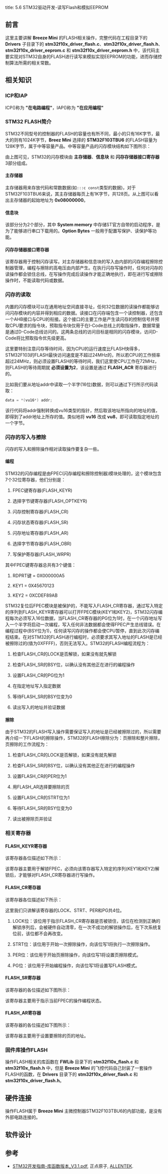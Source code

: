 title: 5.6 STM32驱动开发-读写Flash和模拟EEPROM

## 前言

这里主要讲解 **Breeze Mini** 的FLASH相关操作，完整代码在工程目录下的 **Drivers** 子目录下的 **stm32f10x_driver_flash.c**、**stm32f10x_driver_flash.h**、**stm32f10x_driver_eeprom.c** 和 **stm32f10x_driver_eeprom.h** 中，该代码主要实现对STM32自身的FLASH进行读写来模拟实现EEPROM的功能，进而存储控制算法所需的相关常数。

## 相关知识

### ICP和IAP

ICP()称为 **"在电路编程"**，IAP()称为 **"在应用编程"**

### STM32 FLASH简介

STM32不同型号的控制器的FLASH的容量也有所不同，最小的只有16K字节，最大的则有1024K字节，**Breez Mini** 选择的 **STM32F103TBU6** 的FLASH容量为128K字节，属于中等容量产品。中等容量产品的闪存模块结构如下图所示：

由上图可见，STM32的闪存模块由 **主存储器**、**信息块** 和 **闪存存储器接口寄存器** 3部分组成。

#### 主存储器

主存储器用来存放代码和常数数据(如`:::c const`类型的数据)，对于STM32F103TBU6来说，其主存储器每页上有1K字节，共128页。从上图可以看出主存储器的起始地址为 **0x08000000**。

#### 信息块

该部分分为2个部分，其中 **System memory** 中存储ST官方自带的启动程序，是为了能够进行串口下载用的。**Option Bytes** 一般用于配置写保护、读保护等功能。

#### 闪存存储器接口寄存器

该寄存器用于控制闪存读写。对主存储器和信息块的写入由内部的闪存编程擦除控制器管理，编程与擦除的高电压由内部产生。在执行闪存写操作时，任何对闪存的读操作都会锁住总线，在写操作完成后读操作才能正确地执行，即在进行写或擦除操作时，不能读取代码或数据。

### 闪存的读取

内置的闪存模块可以在通用地址空间直接寻址，任何32位数据的读操作都能够访问闪存模块的内容并得到相应的数据。读接口在闪存端包含一个读控制器，还包含一个AHB接口与CPU的衔接。这个接口的主要工作是产生读闪存的控制信号并预取CPU要求的指令块，预取指令块仅用于在I-Code总线上的取指操作，数据常量是通过D-Code总线访问的。这两条总线的访问目标是相同的闪存模块，访问D-Code将比预取指令优先级更高。

这里要特别注意闪存等待时间，因为CPU的运行速度比FLASH快得多，STM32F103的FLASH最快访问速度是不超过24MHz的，所以若CPU的工作频率超过24MHz，则必须设置FLASH的等待时间，我们这里使CPU工作在72MHz，则FLASH的等待周期就 **必须设置为2**，该设置是通过 **FLASH_ACR** 寄存器进行的。

比如我们要从地址addr中读取一个半字(16位)数据，则可以通过下行所示代码读取：

```c
data = *(vu16*) addr;
```

该行代码将addr强制转换成vu16类型的指针，然后取该地址所指向的地址的值，即得到了addr地址上所存的值。类似地将 **vu16** 改成 **vu8**，即可读取指定地址的一个字节。

### 闪存的写入与擦除

闪存的写入和擦除操作相对读取操作要复杂一些。

#### 编程

STM32的闪存编程是由FPEC(闪存编程和擦除控制器)模块处理的，这个模块包含7个32位寄存器，他们分别是：

1. FPEC键寄存器(FLASH_KEYR)

2. 选择字节键寄存器(FLASH_OPTKEYR)

3. 闪存控制寄存器(FLASH_CR)

4. 闪存状态寄存器(FLASH_SR)

5. 闪存地址寄存器(FLASH_AR)

6. 选择字节寄存器(FLASH_OBR)

7. 写保护寄存器(FLASH_WRPR)

其中FPEC键寄存器总共有3个键值：

1. RDPRT键 = 0X000000A5

2. KEY1 = 0X45670123

3. KEY2 = 0XCDEF89AB

STM32复位后FPEC模块是被保护的，不能写入FLASH_CR寄存器，通过写入特定的序列到FLASH_KEYR寄存器可以打开FPEC模块(KEY1和KEY2)，STM32闪存编程每次必须写入16位数据，当FLASH_CR寄存器的PG位为1时，在一个闪存地址写入一个半字将启动一次编程，写入任何非法数据都会使得FPEC产生总线错误。在编程过程中(BSY位为1)，任何读写闪存的操作都会使CPU暂停，直到此次闪存编程结束。在对STM32的FLASH进行编程时，必须要求其写入地址的FLASH是已经被擦除过的(值为0XFFFF)，否则无法写入。STM32的FLASH编程流程为：

1. 检查FLASH_CR的LOCK是否解锁，如果没有就先解锁

2. 检查FLASH_SR的BSY位，以确认没有其他正在进行的编程操作

3. 设置FLASH_CR的PG位为1

4. 在指定地址写入指定数据

5. 等待FLASH_SR的BSY位变为0

6. 读出写入的地址并验证数据

#### 擦除

由于STM32的FLASH写入操作需要保证写入的地址是已经被擦除过的，所以需要再介绍一下FLASH的擦除操作，STM32的FLASH擦除分为：页擦除和整片擦除，页擦除的工作流程为：

1. 检查FLASH_CR的LOCK是否解锁，如果没有就先解锁

2. 检查FLASH_SR的BSY位，以确认没有其他正在进行的编程操作

3. 设置FLASH_CR的PER位为1

4. 用FLASH_AR选择要擦除的页

5. 设置FLASH_CR的STRT位为1

6. 等待FLASH_SR的BSY位变为0

7. 读出被擦除页并验证

### 相关寄存器

#### FLASH_KEYR寄存器

该寄存器各位描述如下所示：

该寄存器主要用于解锁FPEC，必须向该寄存器写入特定的序列(KEY1和KEY2)解锁后，才能够对FLASH_CR寄存器进行写操作。

#### FLASH_CR寄存器

该寄存器各位描述如下所示：

这里我们只讲解该寄存器的LOCK、STRT、PER和PG共4位。

1. LOCK位：该位用于指示FLASH_CR寄存器是否被锁住，该位在检测到正确的解锁序列后，会被硬件自动清零，在一次不成功的解锁操作后，在下次系统复位前，该位都不会再改变。

2. STRT位：该位用于开始一次擦除操作，向该位写1将执行一次擦除操作。

3. PER位：该位用于开始页擦除操作，向该位写1将设置页擦除模式。

4. PG位：该位用于开始编程操作，向该位写1将设置写FLASH模式。

#### FLASH_SR寄存器

该寄存器的各位描述如下图所示：

该寄存器主要用于指示当前FPEC的操作编程状态。

#### FLASH_AR寄存器

该寄存器的各位描述如下图所示：

该寄存器主要用于设置要擦除的页的地址。


### 固件库操作FLASH

操作FLASH相关的库函数在 **FWLib** 目录下的 **stm32f10x_flash.c** 和 **stm32f10x_flash.h** 中，但是 **Breeze Mini** 的飞控代码自己封装了一套操作FLASH的函数，在 **Drivers** 目录下的 **stm32f10x_driver_flash.c** 和 **stm32f10x_driver_flash.h**。


## 硬件连接

操作FLASH属于 **Breeze Mini** 主微控制器STM32F103TBU6的内部功能，是没有外部电路连接的。

## 软件设计

## 参考

* [STM32开发指南-库函数版本_V3.1.pdf](https://documents-1256406063.cos.ap-shanghai.myqcloud.com/STM32F1%E5%BC%80%E5%8F%91%E6%8C%87%E5%8D%97-%E5%BA%93%E5%87%BD%E6%95%B0%E7%89%88%E6%9C%AC_V3.1%20.pdf), 正点原子, [ALLENTEK](http://www.alientek.com/).